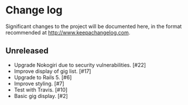 # Change log

Significant changes to the project will be documented here, in the format recommended at http://www.keepachangelog.com.

## Unreleased

- Upgrade Nokogiri due to security vulnerabilities. [#22]
- Improve display of gig list. [#17]
- Upgrade to Rails 5. [#6]
- Improve styling. [#7]
- Test with Travis. [#10]
- Basic gig display. [#2]
